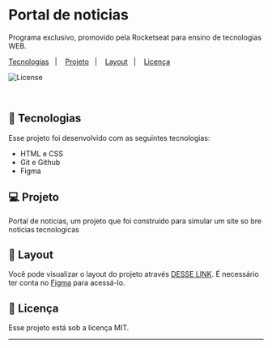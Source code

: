 <h1> Portal de noticias</h1>

<p>
Programa exclusivo, promovido pela Rocketseat para ensino de tecnologias WEB.
</p>

<p>
  <a href="#-tecnologias">Tecnologias</a>&nbsp;&nbsp;&nbsp;|&nbsp;&nbsp;&nbsp;
  <a href="#-projeto">Projeto</a>&nbsp;&nbsp;&nbsp;|&nbsp;&nbsp;&nbsp;
  <a href="#-layout">Layout</a>&nbsp;&nbsp;&nbsp;|&nbsp;&nbsp;&nbsp;
  <a href="#memo-licença">Licença</a>
</p>


  <img alt="License" src="https://img.shields.io/static/v1?label=license&message=MIT&color=49AA26&labelColor=000000">
</p>

<br>


## 🚀 Tecnologias

Esse projeto foi desenvolvido com as seguintes tecnologias:

- HTML e CSS
- Git e Github
- Figma

## 💻 Projeto

Portal de noticias, um projeto que foi construido para simular um site so bre noticias tecnologicas

## 🔖 Layout

Você pode visualizar o layout do projeto através [DESSE LINK](https://www.figma.com/design/jSsRikNiWT7OpN0HobGzjq/Portal-de-not%C3%ADcias-(Community)?node-id=0-1&p=f&t=WKk11lRL96kzsqvJ-0). É necessário ter conta no [Figma](https://figma.com) para acessá-lo.

## :memo: Licença

Esse projeto está sob a licença MIT.

---

